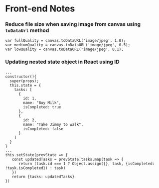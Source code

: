 # Front-end Notes

### Reduce file size when saving image from canvas using `toDataUrl` method

```
var fullQuality = canvas.toDataURL('image/jpeg', 1.0);  
var mediumQuality = canvas.toDataURL('image/jpeg', 0.5);   
var lowQuality = canvas.toDataURL('image/jpeg', 0.1);
```

### Updating nested state object in React using ID

```
...
constructor(){
  super(props);
  this.state = {
    tasks: [
      {
        id: 1,
        name: "Buy Milk",
        isCompleted: true
      },
      {
        id: 2,
        name: "Take Jimmy to walk",
        isCompleted: false
      }
    ]
  }
}
...
this.setState(prevState => {
   const updatedTasks = prevState.tasks.map(task => {
      return (task.id === 1 ? Object.assign({}, task, {isCompleted: !task.isCompleted}) : task)
   })
   return {tasks: updatedTasks}
})
```
